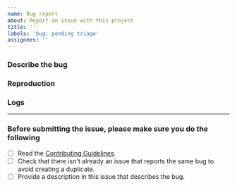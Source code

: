 ```yaml
---
name: Bug report
about: Report an issue with this project
title: ''
labels: 'bug: pending triage'
assignees: ''
---
```


<!--
  !!! IMPORTANT !!!

  Please do not ignore this template. If you do, your issue will be closed immediately.
-->

### Describe the bug

<!--
  A clear and concise description of what the bug is.

  If you intend to submit a PR for this issue, tell us in the description. Thanks!
-->

### Reproduction

<!--
  Please provide a link to a repo that can reproduce the problem you ran into.

  A reproduction is required unless you are absolutely sure that the issue is obvious and the provided information is enough to understand the problem. If a report is vague (e.g. just a generic error message) and has no reproduction, it will receive a "need reproduction" label. If no reproduction is provided after 3 days, it will be auto-closed.
-->

### Logs <!-- (Optional if provided reproduction) -->

<!--
  Please try not to insert an image but copy paste the log text.
-->

---

### Before submitting the issue, please make sure you do the following

- [ ] Read the [Contributing Guidelines](https://github.com/projek-xyz/.github/blob/master/CONTRIBUTING.md).
- [ ] Check that there isn't already an issue that reports the same bug to avoid creating a duplicate.
- [ ] Provide a description in this issue that describes the bug.